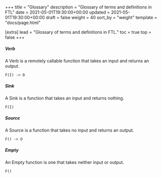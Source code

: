 +++
title = "Glossary"
description = "Glossary of terms and definitions in FTL"
date = 2021-05-01T19:30:00+00:00
updated = 2021-05-01T19:30:00+00:00
draft = false
weight = 40
sort_by = "weight"
template = "docs/page.html"

[extra]
lead = "Glossary of terms and definitions in FTL."
toc = true
top = false
+++

##### Verb

A Verb is a remotely callable function that takes an input and returns an output.

```
F(I) -> O
```

##### Sink

A Sink is a function that takes an input and returns nothing.

```
F(I)
```

##### Source

A Source is a function that takes no input and returns an output.

```
F() -> O
```

##### Empty

An Empty function is one that takes neither input or output.

```
F()
```
